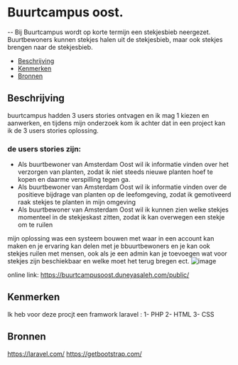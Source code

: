 # Buurtcampus oost.

-- Bij Buurtcampus wordt op korte termijn een stekjesbieb neergezet. Buurtbewoners kunnen stekjes halen uit de stekjesbieb, maar ook stekjes brengen naar de stekjesbieb.

  * [Beschrijving](#beschrijving)
  * [Kenmerken](#kenmerken)
  * [Bronnen](#bronnen)
  
  ## Beschrijving
 buurtcampus hadden 3 users stories ontvagen en ik mag 1 kiezen en aanwerken, en tijdens mijn onderzoek kom ik achter dat in een project kan ik de 3 users stories      oplossing.
 
 ### de users stories zijn:
  - Als buurtbewoner van Amsterdam Oost wil ik informatie vinden over het verzorgen van planten, zodat ik niet steeds nieuwe planten hoef te kopen en daarme verspilling tegen ga. 
  - Als buurtbewoner van Amsterdam Oost wil ik informatie vinden over de positieve bijdrage van planten op de leefomgeving, zodat ik gemotiveerd raak stekjes te planten in mijn omgeving
  - Als buurtbewoner van Amsterdam Oost wil ik kunnen zien welke stekjes momenteel in de stekjeskast zitten, zodat ik kan overwegen een stekje om te ruilen
 
mijn oplossing was een systeem bouwen met waar in een account kan maken en je ervaring kan delen met je bbuurtbewoners en je kan ook stekjes ruilen met mensen, ook als je een admin kan je toevoegen wat voor stekjes zijn beschiekbaar en welke moet het terug bregen ect.
![image](https://user-images.githubusercontent.com/54691201/195327820-f843f04d-a549-4133-a664-8da6b8c04a4f.png)

online link: https://buurtcampusoost.duneyasaleh.com/public/

## Kenmerken
Ik heb voor deze procjt een framwork laravel :
1- PHP
2- HTML
3- CSS

## Bronnen

https://laravel.com/
https://getbootstrap.com/

